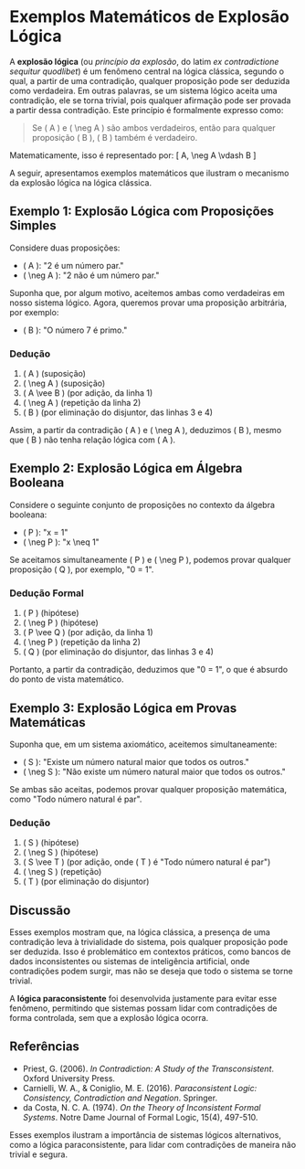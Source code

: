 # Exemplos Matemáticos de Explosão Lógica

A **explosão lógica** (ou _princípio da explosão_, do latim _ex contradictione sequitur quodlibet_) é um fenômeno central na lógica clássica, segundo o qual, a partir de uma contradição, qualquer proposição pode ser deduzida como verdadeira. Em outras palavras, se um sistema lógico aceita uma contradição, ele se torna trivial, pois qualquer afirmação pode ser provada a partir dessa contradição. Este princípio é formalmente expresso como:

> Se \( A \) e \( \neg A \) são ambos verdadeiros, então para qualquer proposição \( B \), \( B \) também é verdadeiro.

Matematicamente, isso é representado por:
\[
A, \neg A \vdash B
\]

A seguir, apresentamos exemplos matemáticos que ilustram o mecanismo da explosão lógica na lógica clássica.



## Exemplo 1: Explosão Lógica com Proposições Simples

Considere duas proposições:
- \( A \): "2 é um número par."
- \( \neg A \): "2 não é um número par."

Suponha que, por algum motivo, aceitemos ambas como verdadeiras em nosso sistema lógico. Agora, queremos provar uma proposição arbitrária, por exemplo:
- \( B \): "O número 7 é primo."

### Dedução

1. \( A \) (suposição)
2. \( \neg A \) (suposição)
3. \( A \vee B \) (por adição, da linha 1)
4. \( \neg A \) (repetição da linha 2)
5. \( B \) (por eliminação do disjuntor, das linhas 3 e 4)

Assim, a partir da contradição \( A \) e \( \neg A \), deduzimos \( B \), mesmo que \( B \) não tenha relação lógica com \( A \).



## Exemplo 2: Explosão Lógica em Álgebra Booleana

Considere o seguinte conjunto de proposições no contexto da álgebra booleana:

- \( P \): "x = 1"
- \( \neg P \): "x \neq 1"

Se aceitamos simultaneamente \( P \) e \( \neg P \), podemos provar qualquer proposição \( Q \), por exemplo, "0 = 1".

### Dedução Formal

1. \( P \) (hipótese)
2. \( \neg P \) (hipótese)
3. \( P \vee Q \) (por adição, da linha 1)
4. \( \neg P \) (repetição da linha 2)
5. \( Q \) (por eliminação do disjuntor, das linhas 3 e 4)

Portanto, a partir da contradição, deduzimos que "0 = 1", o que é absurdo do ponto de vista matemático.



## Exemplo 3: Explosão Lógica em Provas Matemáticas

Suponha que, em um sistema axiomático, aceitemos simultaneamente:

- \( S \): "Existe um número natural maior que todos os outros."
- \( \neg S \): "Não existe um número natural maior que todos os outros."

Se ambas são aceitas, podemos provar qualquer proposição matemática, como "Todo número natural é par".

### Dedução

1. \( S \) (hipótese)
2. \( \neg S \) (hipótese)
3. \( S \vee T \) (por adição, onde \( T \) é "Todo número natural é par")
4. \( \neg S \) (repetição)
5. \( T \) (por eliminação do disjuntor)



## Discussão

Esses exemplos mostram que, na lógica clássica, a presença de uma contradição leva à trivialidade do sistema, pois qualquer proposição pode ser deduzida. Isso é problemático em contextos práticos, como bancos de dados inconsistentes ou sistemas de inteligência artificial, onde contradições podem surgir, mas não se deseja que todo o sistema se torne trivial.

A **lógica paraconsistente** foi desenvolvida justamente para evitar esse fenômeno, permitindo que sistemas possam lidar com contradições de forma controlada, sem que a explosão lógica ocorra.



## Referências

- Priest, G. (2006). *In Contradiction: A Study of the Transconsistent*. Oxford University Press.
- Carnielli, W. A., & Coniglio, M. E. (2016). *Paraconsistent Logic: Consistency, Contradiction and Negation*. Springer.
- da Costa, N. C. A. (1974). *On the Theory of Inconsistent Formal Systems*. Notre Dame Journal of Formal Logic, 15(4), 497-510.



Esses exemplos ilustram a importância de sistemas lógicos alternativos, como a lógica paraconsistente, para lidar com contradições de maneira não trivial e segura.